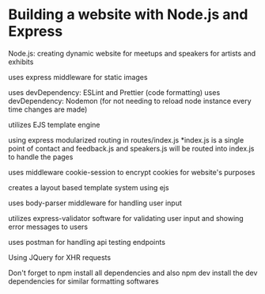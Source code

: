 # Building a website with Node.js and Express

Node.js:
creating dynamic website for meetups and speakers for artists and exhibits

uses express middleware for static images

uses devDependency: ESLint and Prettier    (code formatting)
uses devDependency: Nodemon                (for not needing to reload node instance every time changes are made)

utilizes EJS template engine

using express modularized routing in routes/index.js
  *index.js is a single point of contact and feedback.js and speakers.js will be routed into index.js to handle the pages

uses middleware cookie-session to encrypt cookies for website's purposes

creates a layout based template system using ejs

uses body-parser middleware for handling user input

utilizes express-validator software for validating user input and showing error messages to users

uses postman for handling api testing endpoints

Using JQuery for XHR requests

Don't forget to npm install all dependencies and also npm dev install the dev dependencies for similar formatting softwares
